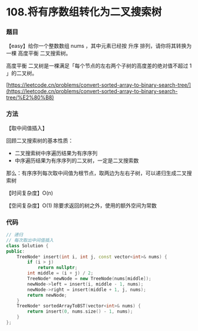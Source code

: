 # 108.将有序数组转化为二叉搜索树

### 题目

【easy】给你一个整数数组 nums ，其中元素已经按 升序 排列，请你将其转换为一棵 高度平衡 二叉搜索树。

高度平衡 二叉树是一棵满足「每个节点的左右两个子树的高度差的绝对值不超过 1 」的二叉树。

[https://leetcode.cn/problems/convert-sorted-array-to-binary-search-tree/](https://leetcode.cn/problems/convert-sorted-array-to-binary-search-tree/%E2%80%B8)

### 方法

【取中间值插入】

回顾二叉搜索树的基本性质：

- 二叉搜索树中序遍历结果为有序序列
- 中序遍历结果为有序序列的二叉树，一定是二叉搜索数

那么：有序序列每次取中间值为根节点，取两边为左右子树，可以递归生成二叉搜索树

【时间复杂度】O(n)

【空间复杂度】O(1) 除要求返回的树之外，使用的额外空间为常数

### 代码

```cpp
// 递归
// 每次取出中间值插入
class Solution {
public:
    TreeNode* insert(int i, int j, const vector<int>& nums) {
        if (i > j)
            return nullptr;
        int middle = (i + j) / 2;
        TreeNode* newNode = new TreeNode(nums[middle]);
        newNode->left = insert(i, middle - 1, nums);
        newNode->right = insert(middle + 1, j, nums);
        return newNode;
    }
    TreeNode* sortedArrayToBST(vector<int>& nums) {
        return insert(0, nums.size() - 1, nums);
    }
};
```

